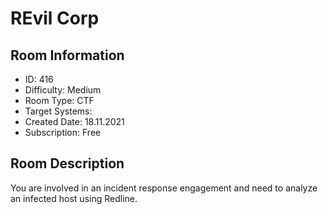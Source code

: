﻿# REvil Corp

## Room Information
- ID: 416
- Difficulty: Medium
- Room Type: CTF
- Target Systems: 
- Created Date: 18.11.2021
- Subscription: Free

## Room Description
You are involved in an incident response engagement and need to analyze an infected host using Redline.
